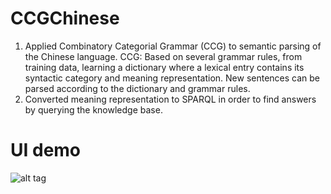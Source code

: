 # CCGChinese

1. Applied Combinatory Categorial Grammar (CCG) to semantic parsing of the Chinese language. CCG: Based on several grammar rules, from training data, learning a dictionary where a lexical entry contains its syntactic category and meaning representation. New sentences can be parsed according to the dictionary and grammar rules.
2. Converted meaning representation to SPARQL in order to find answers by querying the knowledge base.

# UI demo

![alt tag](https://github.com/jessicatsaon/CCGChinese/blob/master/UIdemo.png)

